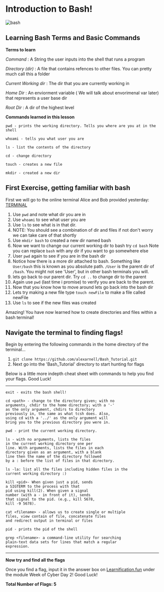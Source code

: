 # Introduction to Bash!

![bash](https://www.eazylinux.com/wp-content/uploads/2016/09/bashshell.png)

## Learning Bash Terms and Basic Commands

**Terms to learn** 

*Command*
    : A String the user inputs into the shell that runs a program

*Directory (dir)*
    : A file that contains refences to other files. You can pretty much call this a folder

*Current Working dir*
    : The dir that you are currently working in 

*Home Dir*
    : An enviorment variable ( We will talk about envorimenal var later) that represents a user base dir

*Root Dir*
    : A dir of the highest level 

**Commands learned in this lesson**

```
pwd - prints the working directory. Tells you where are you at in the shell 

whoami - tells you what user you are

ls - list the contents of the directory 

cd - change directory 

touch - creates a new file

mkdir - created a new dir
```

## First Exercise, getting familiar with bash

First we will go to the online terminal Alice and Bob provided yesterday: <a href="http://157.230.203.138/term" target="_blank">TERMINAL</a>

1. Use `pwd` and note what dir you are in 
2. Use `whoami` to see what user you are 
3. Use `ls` to see what is in that dir. 
4. NOTE: You should see a combination of dir and files if not don't worry we can take care of that shortly 
5. Use `mkdir bash` to created a new dir named bash
6. Now we want to change our current working dir to bash try `cd bash` Note you can replace `bash` with any dir if you want to go somewhere else 
7. User `pwd` again to see if you are in the bash dir 
8. Notice how there is a more dir attached to bash. Something like `User/bash` this is known as you absolute path. `/User` is the parent dir of `/bash`. You might not see 'User', but in other bash terminals you will.
9. lets go back to our parent dir. Try `cd ..` to change dir to the parent
10. Again use `pwd` (last time i promise) to verify you are back to the parent. 
11. Now that you know how to move around lets go back into the bash dir 
12. Lets try making a new file type `touch newFile` to make a file called newFile
13. Use `ls` to see if the new files was created

Amazing! You have now learned how to create directories and files within a bash terminal!

## Navigate the terminal to finding flags!

Begin by entering the following commands in the home directory of the terminal...

1. `git clone https://github.com/alexarnell/Bash_Tutorial.git`
2. Next go into the 'Bash_Tutorial' directory to start hunting for flags

Below is a little more indepth cheat sheet with commands to help
you find your flags. Good Luck!

---
```
exit - exits the bash shell!

cd <path> - change to the directory given; with no 
arguments, chdir to the home directory; with a '-' 
as the only argument, chdirs to directory
previously in, the same as what tcsh does. Also, 
using cd with a '../' as the only argument will
bring you to the previous directory you were in.

pwd - print the current working directory. 

ls - with no arguments, lists the files
in the current working directory one per
line. With arguments, lists the files in each
directory given as an argument, with a blank
line then the name of the directory followed
by a : before the list of files in that directory.

ls -la: list all the files including hidden files in the
current working directory :)

kill <pid>- When given just a pid, sends
a SIGTERM to the process with that
pid using kill(2). When given a signal
number (with a - in front of it), sends
that signal to the pid. (e.g., kill 5678,
kill -9 5678).

cat <filename> - allows us to create single or multiple
files, view contain of file, concatenate files
and redirect output in terminal or files

pid - prints the pid of the shell

grep <filename>- a command-line utility for searching
plain-text data sets for lines that match a regular
expression.
  ```
---

**Now try and find all the flags**

Once you find a flag, input it in the answer box on <a href="https://learnification.fun/" target="_blank">Learnification.fun</a> under the module Week of Cyber Day 2! Good Luck!

**Total Number of Flags: 5**

